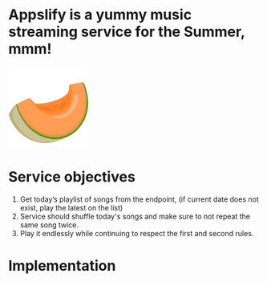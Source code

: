 # Appslify is a yummy music streaming service for the Summer, mmm!

![melon](images/melon.png)

# Service objectives
1.  Get today’s playlist of songs from the endpoint, (if current date does not exist, play the latest on the list)
2. Service should shuffle today's songs and make sure to not repeat the same song twice.
3. Play it endlessly while continuing to respect the first and second rules.


# Implementation

